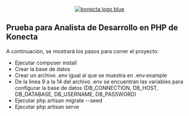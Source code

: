 <p align="center"><a href="https://laravel.com" target="_blank"><img
                    src="https://uploads-ssl.webflow.com/62163e8c328ad285342080f0/621642b049155333353ec220_logo.svg"
                    loading="lazy" alt="konecta logo blue" class="brand_logo"></a></p>



## Prueba para Analista de Desarrollo en PHP de Konecta

A continuación, se mostrará los pasos para correr el proyecto:

- Ejecutar composer install
- Crear la base de datos
- Crear un archivo .env igual al que se muestra en .env.example
- De la linea 9 a la 14 del archivo .env se encuentran las variables para configurar la base de datos (DB_CONNECTION, DB_HOST, DB_DATABASE, DB_USERNAME, DB_PASSWORD)
- Ejecutar php artisan migrate --seed
- Ejecutar php artisan serve
